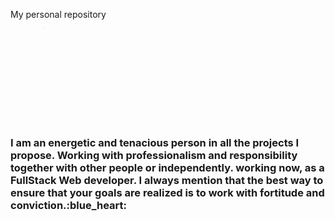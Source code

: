My personal repository
<div>
  <div class="svg-aksr">
                <svg class="aksr" version="1.1" x="0px" y="0px" xml:space="preserve">
                    <defs>
                        <pattern id="water" width=".25" height="1.1" patternContentUnits="objectBoundingBox">
                            <path class="littlePath" d="M0.25,1H0c0,0,0-0.659,0-0.916c0.083-0.303,0.158,0.334,0.25,0C0.25,0.327,0.25,1,0.25,1z" />
                        </pattern>
                        <text id="text">•A •K •S •R</text>
                        <mask id="text-mask">
                            <use x="0" y="0" href="#text" />
                        </mask>
                        <g id="eff">
                            <use x="0" y="0" href="#text" />
                            <rect class="water-fill" mask="url(#text-mask)" fill="url(#water)" x="-300" y="50" width="1200"
                                height="120" opacity="0.3">
                                <animate attributeType="xml" attributeName="x" from="-300" to="0" repeatCount="indefinite" dur="2s" />
                            </rect>
                            <rect class="water-fill" mask="url(#text-mask)" fill="url(#water)" y="45" width="1600" height="120" opacity="0.3">
                                <animate attributeType="xml" attributeName="x" from="-400" to="0" repeatCount="indefinite" dur="3s" />
                            </rect>
                            <rect class="water-fill" mask="url(#text-mask)" fill="url(#water)" y="55" width="900" height="120" opacity="0.3">
                                <animate attributeType="xml" attributeName="x" from="-200" to="0" repeatCount="indefinite" dur="1.4s" />
                            </rect>
                            <rect class="water-fill" mask="url(#text-mask)" fill="url(#water)" y="55" width="2000" height="120" opacity="0.3">
                                <animate attributeType="xml" attributeName="x" from="-500" to="0" repeatCount="indefinite" dur="2.8s" />
                            </rect>
                        </g>
                    </defs>
                    <use href="#eff" class="use" />
                </svg>
            </div>
  <h3>
  I am an energetic and tenacious person in all the projects I propose. 
  Working with professionalism and responsibility together with other people or independently.
  working now, as a FullStack Web developer. I always mention that the best way to ensure that 
  your goals are realized is to work with fortitude and conviction.:blue_heart:
  </h3>
</div>




